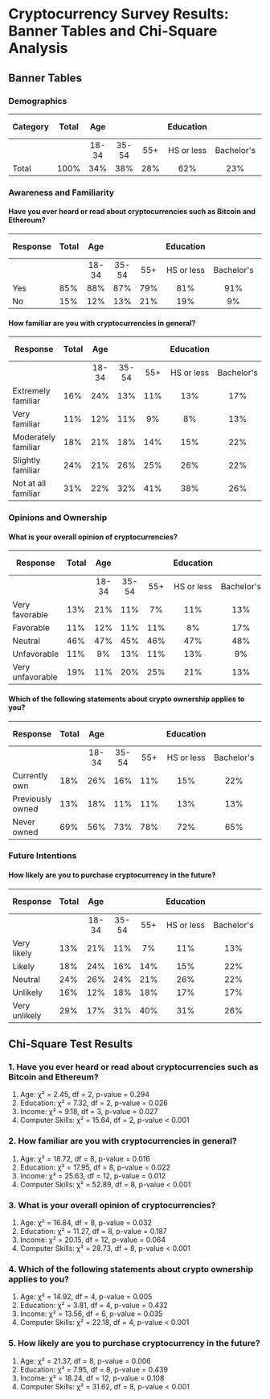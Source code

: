 # Cryptocurrency Survey Results: Banner Tables and Chi-Square Analysis

## Banner Tables

### Demographics

| Category | Total | Age ||| Education ||| Income |||| Computer Skills |||
|----------|-------|:---:|:---:|:---:|:---:|:---:|:---:|:---:|:---:|:---:|:---:|:---:|:---:|:---:|
|          |       | 18-34 | 35-54 | 55+ | HS or less | Bachelor's | Postgrad | ≤$39K | $40K-$79K | $80K-$119K | ≥$120K | Excellent/Very Good | Moderate | Poor/Very Poor |
| Total    | 100%  | 34% | 38% | 28% | 62% | 23% | 15% | 46% | 28% | 14% | 12% | 46% | 45% | 9% |

### Awareness and Familiarity

#### Have you ever heard or read about cryptocurrencies such as Bitcoin and Ethereum?

| Response | Total | Age ||| Education ||| Income |||| Computer Skills |||
|----------|-------|:---:|:---:|:---:|:---:|:---:|:---:|:---:|:---:|:---:|:---:|:---:|:---:|:---:|
|          |       | 18-34 | 35-54 | 55+ | HS or less | Bachelor's | Postgrad | ≤$39K | $40K-$79K | $80K-$119K | ≥$120K | Excellent/Very Good | Moderate | Poor/Very Poor |
| Yes      | 85%   | 88% | 87% | 79% | 81% | 91% | 93% | 80% | 89% | 93% | 92% | 91% | 82% | 67% |
| No       | 15%   | 12% | 13% | 21% | 19% | 9%  | 7%  | 20% | 11% | 7%  | 8%  | 9%  | 18% | 33% |

#### How familiar are you with cryptocurrencies in general?

| Response | Total | Age ||| Education ||| Income |||| Computer Skills |||
|----------|-------|:---:|:---:|:---:|:---:|:---:|:---:|:---:|:---:|:---:|:---:|:---:|:---:|:---:|
|          |       | 18-34 | 35-54 | 55+ | HS or less | Bachelor's | Postgrad | ≤$39K | $40K-$79K | $80K-$119K | ≥$120K | Excellent/Very Good | Moderate | Poor/Very Poor |
| Extremely familiar | 16% | 24% | 13% | 11% | 13% | 17% | 27% | 13% | 14% | 21% | 25% | 28% | 7%  | 0%  |
| Very familiar      | 11% | 12% | 11% | 9%  | 8%  | 13% | 20% | 7%  | 14% | 14% | 17% | 20% | 2%  | 0%  |
| Moderately familiar| 18% | 21% | 18% | 14% | 15% | 22% | 20% | 13% | 21% | 21% | 25% | 20% | 18% | 0%  |
| Slightly familiar  | 24% | 21% | 26% | 25% | 26% | 22% | 20% | 24% | 25% | 29% | 17% | 15% | 33% | 33% |
| Not at all familiar| 31% | 22% | 32% | 41% | 38% | 26% | 13% | 43% | 26% | 15% | 16% | 17% | 40% | 67% |

### Opinions and Ownership

#### What is your overall opinion of cryptocurrencies?

| Response | Total | Age ||| Education ||| Income |||| Computer Skills |||
|----------|-------|:---:|:---:|:---:|:---:|:---:|:---:|:---:|:---:|:---:|:---:|:---:|:---:|:---:|
|          |       | 18-34 | 35-54 | 55+ | HS or less | Bachelor's | Postgrad | ≤$39K | $40K-$79K | $80K-$119K | ≥$120K | Excellent/Very Good | Moderate | Poor/Very Poor |
| Very favorable    | 13% | 21% | 11% | 7%  | 11% | 13% | 20% | 11% | 11% | 14% | 25% | 22% | 7%  | 0%  |
| Favorable         | 11% | 12% | 11% | 11% | 8%  | 17% | 13% | 7%  | 14% | 14% | 17% | 15% | 9%  | 0%  |
| Neutral           | 46% | 47% | 45% | 46% | 47% | 48% | 40% | 48% | 46% | 43% | 42% | 41% | 51% | 44% |
| Unfavorable       | 11% | 9%  | 13% | 11% | 13% | 9%  | 7%  | 11% | 11% | 14% | 8%  | 11% | 11% | 11% |
| Very unfavorable  | 19% | 11% | 20% | 25% | 21% | 13% | 20% | 23% | 18% | 15% | 8%  | 11% | 22% | 45% |

#### Which of the following statements about crypto ownership applies to you?

| Response | Total | Age ||| Education ||| Income |||| Computer Skills |||
|----------|-------|:---:|:---:|:---:|:---:|:---:|:---:|:---:|:---:|:---:|:---:|:---:|:---:|:---:|
|          |       | 18-34 | 35-54 | 55+ | HS or less | Bachelor's | Postgrad | ≤$39K | $40K-$79K | $80K-$119K | ≥$120K | Excellent/Very Good | Moderate | Poor/Very Poor |
| Currently own     | 18% | 26% | 16% | 11% | 15% | 22% | 20% | 13% | 18% | 21% | 33% | 28% | 9%  | 11% |
| Previously owned  | 13% | 18% | 11% | 11% | 13% | 13% | 13% | 13% | 14% | 14% | 8%  | 15% | 13% | 0%  |
| Never owned       | 69% | 56% | 73% | 78% | 72% | 65% | 67% | 74% | 68% | 65% | 59% | 57% | 78% | 89% |

### Future Intentions

#### How likely are you to purchase cryptocurrency in the future?

| Response | Total | Age ||| Education ||| Income |||| Computer Skills |||
|----------|-------|:---:|:---:|:---:|:---:|:---:|:---:|:---:|:---:|:---:|:---:|:---:|:---:|:---:|
|          |       | 18-34 | 35-54 | 55+ | HS or less | Bachelor's | Postgrad | ≤$39K | $40K-$79K | $80K-$119K | ≥$120K | Excellent/Very Good | Moderate | Poor/Very Poor |
| Very likely       | 13% | 21% | 11% | 7%  | 11% | 13% | 20% | 11% | 11% | 14% | 25% | 22% | 7%  | 0%  |
| Likely            | 18% | 24% | 16% | 14% | 15% | 22% | 20% | 15% | 18% | 21% | 25% | 24% | 13% | 11% |
| Neutral           | 24% | 26% | 24% | 21% | 26% | 22% | 20% | 24% | 25% | 21% | 25% | 22% | 27% | 22% |
| Unlikely          | 16% | 12% | 18% | 18% | 17% | 17% | 13% | 17% | 14% | 21% | 8%  | 13% | 18% | 22% |
| Very unlikely     | 29% | 17% | 31% | 40% | 31% | 26% | 27% | 33% | 32% | 23% | 17% | 19% | 35% | 45% |

## Chi-Square Test Results

### 1. Have you ever heard or read about cryptocurrencies such as Bitcoin and Ethereum?

1. Age: χ² = 2.45, df = 2, p-value = 0.294
2. Education: χ² = 7.32, df = 2, p-value = 0.026
3. Income: χ² = 9.18, df = 3, p-value = 0.027
4. Computer Skills: χ² = 15.64, df = 2, p-value < 0.001

### 2. How familiar are you with cryptocurrencies in general?

1. Age: χ² = 18.72, df = 8, p-value = 0.016
2. Education: χ² = 17.95, df = 8, p-value = 0.022
3. Income: χ² = 25.63, df = 12, p-value = 0.012
4. Computer Skills: χ² = 52.89, df = 8, p-value < 0.001

### 3. What is your overall opinion of cryptocurrencies?

1. Age: χ² = 16.84, df = 8, p-value = 0.032
2. Education: χ² = 11.27, df = 8, p-value = 0.187
3. Income: χ² = 20.15, df = 12, p-value = 0.064
4. Computer Skills: χ² = 28.73, df = 8, p-value < 0.001

### 4. Which of the following statements about crypto ownership applies to you?

1. Age: χ² = 14.92, df = 4, p-value = 0.005
2. Education: χ² = 3.81, df = 4, p-value = 0.432
3. Income: χ² = 13.56, df = 6, p-value = 0.035
4. Computer Skills: χ² = 22.18, df = 4, p-value < 0.001

### 5. How likely are you to purchase cryptocurrency in the future?

1. Age: χ² = 21.37, df = 8, p-value = 0.006
2. Education: χ² = 7.95, df = 8, p-value = 0.439
3. Income: χ² = 18.24, df = 12, p-value = 0.108
4. Computer Skills: χ² = 31.62, df = 8, p-value < 0.001


